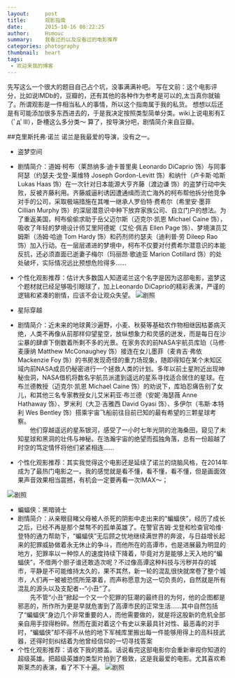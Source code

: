```yaml
---
layout:     post
title:      观影指南
date:       2015-10-16 08:22:25
author:     Hsmouc
summary:    我看过的以及没看过的电影推荐
categories: photography
thumbnail:  heart
tags:
 - 欢迎来我的博客
---
```

先写这么一个很大的题目自己占个坑，没事满满补吧。
写在文前：这个电影评分，比如说IMDb的，豆瓣的，还有其他的各种作为参考是可以的,太当真你就输了。所谓观影是一件相当私人的事情，所以这个指南属于我的私货。
想想以后还是有可能添加很多东西进去的，于是我决定按照类型简单分类。wiki上说电影有Σ（ﾟдﾟlll），卧槽这么多分类～ 算了，按导演分吧，剧情简介来自豆瓣。

##克里斯托弗·诺兰
诺兰是我最爱的导演，没有之一。

- 盗梦空间
- 剧情简介：道姆·柯布（莱昂纳多·迪卡普里奥 Leonardo DiCaprio 饰）与同事阿瑟（约瑟夫·戈登-莱维特 Joseph Gordon-Levitt 饰）和纳什（卢卡斯·哈斯 Lukas Haas 饰）在一次针对日本能源大亨齐藤（渡边谦 饰）的盗梦行动中失败，反被齐藤利用。齐藤威逼利诱因遭通缉而流亡海外的柯布帮他拆分他竞争对手的公司，采取极端措施在其唯一继承人罗伯特·费希尔（希里安·墨菲 Cillian Murphy 饰）的深层潜意识中种下放弃家族公司、自立门户的想法。为了重返美国，柯布偷偷求助于岳父迈尔斯（迈克尔·凯恩 Michael Caine 饰），吸收了年轻的梦境设计师艾里阿德妮（艾伦·佩吉 Ellen Page 饰）、梦境演员艾姆斯（汤姆·哈迪 Tom Hardy 饰）和药剂师约瑟夫（迪利普·劳 Dileep Rao 饰）加入行动。在一层层递进的梦境中，柯布不仅要对付费希尔潜意识的本能反抗，还必须直面已逝妻子梅尔（玛丽昂·歌迪亚 Marion Cotillard 饰）的处处破坏，实际情况远比预想危险得多…… 
- 个性化观影推荐：估计大多数国人知道诺兰这个名字是因为这部电影，盗梦这个题材就已经足够吸引眼球了，加上Leonardo DiCaprio的精彩表演，严谨的逻辑和紧凑的剧情，应该不会让观众失望。 
![剧照](http://img3.douban.com/view/photo/photo/public/p640093961.jpg)

- 星际穿越
- 剧情简介：近未来的地球黄沙遍野，小麦、秋葵等基础农作物相继因枯萎病灭绝，人类不再像从前那样仰望星空，放纵想象力和灵感的迸发，而是每日在沙尘暴的肆虐下倒数着所剩不多的光景。在家务农的前NASA宇航员库珀（马修·麦康纳 Matthew McConaughey 饰）接连在女儿墨菲（麦肯吉·弗依 Mackenzie Foy 饰）的书房发现奇怪的重力场现象，随即得知在某个未知区域内前NASA成员仍秘密进行一个拯救人类的计划。多年以前土星附近出现神秘虫洞，NASA借机将数名宇航员派遣到遥远的星系寻找适合居住的星球。在布兰德教授（迈克尔·凯恩 Michael Caine 饰）的劝说下，库珀忍痛告别了女儿，和其他三名专家教授女儿艾米莉亚·布兰德（安妮·海瑟薇 Anne Hathaway 饰）、罗米利（大卫·吉雅西 David Gyasi 饰）、多伊尔（韦斯·本特利 Wes Bentley 饰）搭乘宇宙飞船前往目前已知的最有希望的三颗星球考察。<br/> 
　　他们穿越遥远的星系银河，感受了一小时七年光阴的沧海桑田，窥见了未知星球和黑洞的壮伟与神秘。在浩瀚宇宙的绝望而孤独角落，总有一份超越了时空的笃定情怀将他们紧紧相连……
- 个性化观影推荐：其实我觉得这个电影还是延续了诺兰的烧脑风格，在2014年成为了最热门电影之一。我的感觉就是看不懂，看不懂，看不懂，但是画面效果声音效果相当震撼，有机会一定要再看一次IMAX～；  

![剧照](http://img3.douban.com/view/photo/photo/public/p2211264233.jpg) 

- 蝙蝠侠：黑暗骑士
- 剧情简介：从亲眼目睹父母被人杀死的阴影中走出来的“蝙蝠侠”，经历了成长之后，已经不再是那个桀骜不的孤单英雄了。在警官吉姆·戈登和检查官哈维·登特的通力帮助下，“蝙蝠侠”无后顾之忧地继续满世界的奔波，与日益增长起来的犯罪威胁做着永无休止的争斗，而他所在的高谭市，也是进展最为明显的地方，犯罪率以一种惊人的速度持续下降着，毕竟对方是能够上天入地的“蝙蝠侠”，不借两个胆子谁还敢造次呢？不过像高谭这种科技与污秽并存的城市，平静是不可能维持太久的，果不其然，新一轮的混乱很快就席卷了整个城市，人们再一被被恐慌所笼罩着，而声称愿意为这一切负责的，自然就是所有混乱的源头以及支配者--“小丑”了。 <br/>
　　先不管“小丑”掀起一个又一个犯罪的狂潮的最终目的为何，他的企图都是邪恶的，所作所为更是早就危害到了高谭市民的正常生活……其中自然包括了“蝙蝠侠”身边几个非常重要的人，而他需要做的，就是将这股新的危机全部亲自用手捏得粉碎。然而在面对着这个有史以来最具针对性、最恶毒的对手时，“蝙蝠侠”却不得不从他的地下军械库里搬出每一件能够用得上的高科技武器，还得时刻纠结着为他曾经信仰的一切寻找答案
- 个性化观影推荐：请收下我的膝盖。话说看完这部电影你会重新审视你知道的超级英雄。把超级英雄的类型片拍到了极致，这是我最爱的电影。尤其喜欢希斯莱杰的表演，看了不下十遍。
![剧照](http://img3.douban.com/view/photo/photo/public/p462657443.jpg)